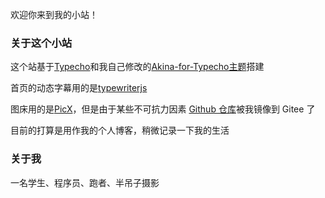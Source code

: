 欢迎你来到我的小站！

### 关于这个小站
这个站基于[Typecho](https://github.com/typecho/typecho)和我自己修改的[Akina-for-Typecho主题](https://github.com/CDBxinhe/Akina-for-Typecho-CX)搭建

首页的动态字幕用的是[typewriterjs](https://github.com/tameemsafi/typewriterjs)

图床用的是[PicX](https://github.com/XPoet/picx)，但是由于某些不可抗力因素 [Github 仓库](https://github.com/LanternCX/picx-images-hosting)被我镜像到 Gitee 了

目前的打算是用作我的个人博客，稍微记录一下我的生活

### 关于我
一名学生、程序员、跑者、半吊子摄影